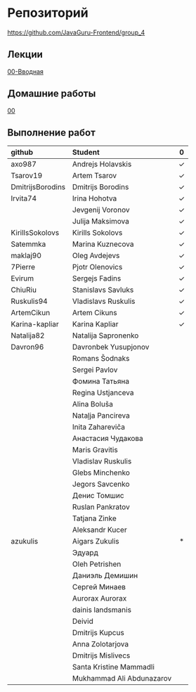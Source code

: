 # Репозиторий
https://github.com/JavaGuru-Frontend/group_4

## Лекции
[00-Вводная](https://github.com/JavaGuru-Frontend/group_4/blob/main/Lectures/00/00-Intro.pdf) 

## Домашние работы 
[00](https://github.com/JavaGuru-Frontend/group_4/blob/main/Homeworks/Homeworks/00/00-homework.md) 

## Выполнение работ
| github            | Student                       | 0 | 
:--------------     | :------------------------     |:-:|
| axo987            | Andrejs	    Holavskis       | ✓ |
| Tsarov19          | Artem         Tsarov          | ✓ |
| DmitrijsBorodins  | Dmitrijs      Borodins        | ✓ |
| Irvita74          | Irina	        Hohotva         | ✓ |
|                   | Jevgenij	    Voronov         | ✓ |
|                   | Julija	    Maksimova       | ✓ |
| KirillsSokolovs   | Kirills	    Sokolovs        | ✓ |
| Satemmka          | Marina	    Kuznecova       | ✓ |
| maklaj90          | Oleg          Avdejevs        | ✓ |
| 7Pierre           | Pjotr         Olenovics       | ✓ |
| Evirum            | Sergejs	    Fadins          | ✓ |
| ChiuRiu           | Stanislavs	Savluks         | ✓ |
| Ruskulis94        | Vladislavs	Ruskulis        | ✓ |
| ArtemCikun        | Artem         Cikuns          | ✓ |
| Karina-kapliar    | Karina        Kapliar         | ✓ |
| Natalija82        | Natalija	    Sapronenko      |   |
| Davron96          | Davronbek	    Yusupjonov      |   |
|                   | Romans 	    Šodnaks         |   |
|                   | Sergei	    Pavlov          |   |
|                   | Фомина	    Татьяна         |   |
|                   | Regina	    Ustjanceva      |   |
|                   | Alina	        Boluša          |   |
|                   | Nataļja	    Pancireva       |   |
|                   | Inita	        Zahareviča      |   |
|                   | Анастасия 	Чудакова        |   |
|                   | Maris 	    Gravitis        |   |
|                   | Vladislav	    Ruskulis        |   |
|                   | Glebs	        Minchenko       |   |
|                   | Jegors 	    Savcenko        |   |
|                   | Денис 	    Томшис          |   |
|                   | Ruslan	    Pankratov       |   |
|                   | Tatjana 	    Zinke           |   |
|                   | Aleksandr	    Kucer           |   |
|azukulis           | Aigars	    Zukulis         | * |
|                   | Эдуард                        |   |	
|                   | Oleh	        Petrishen       |   |
|                   | Даниэль	    Демишин         |   |
|                   | Сергей	    Минаев          |   |
|                   | Aurorax	    Aurorax         |   |
|                   | dainis	    landsmanis      |   |
|                   | Deivid	                    |   |
|                   | Dmitrijs 	    Kupcus          |   |
|                   | Anna	        Zolotarjova     |   |
|                   | Dmitrijs	    Mislivecs       |   |
|                   | Santa Kristine	Mammadli    |   |
|                   | Mukhammad	Ali     Abdunazarov |   |
